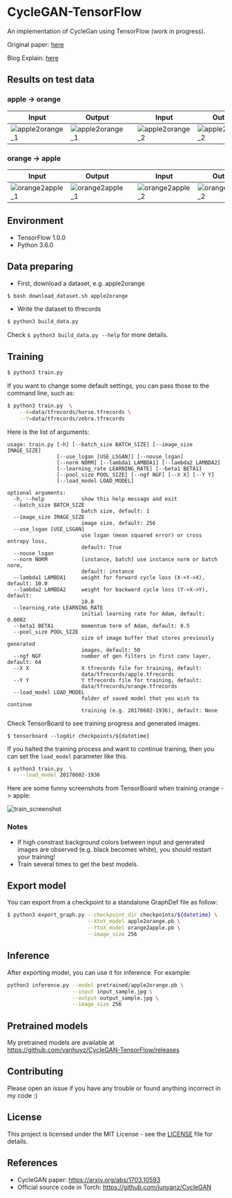 # CycleGAN-TensorFlow
An implementation of CycleGan using TensorFlow (work in progress).

Original paper: [here](https://arxiv.org/pdf/1703.10593.pdf)

Blog Explain: [here](https://hardikbansal.github.io/CycleGANBlog/)

## Results on test data

### apple -> orange

| Input | Output | | Input | Output | | Input | Output |
|-------|--------|-|-------|--------|-|-------|--------|
|![apple2orange_1](samples/real_apple2orange_1.jpg) | ![apple2orange_1](samples/fake_apple2orange_1.jpg)| |![apple2orange_2](samples/real_apple2orange_2.jpg) | ![apple2orange_2](samples/fake_apple2orange_2.jpg)| |![apple2orange_3](samples/real_apple2orange_3.jpg) | ![apple2orange_3](samples/fake_apple2orange_3.jpg)|


### orange -> apple

| Input | Output | | Input | Output | | Input | Output |
|-------|--------|-|-------|--------|-|-------|--------|
|![orange2apple_1](samples/real_orange2apple_1.jpg) | ![orange2apple_1](samples/fake_orange2apple_1.jpg)| |![orange2apple_2](samples/real_orange2apple_2.jpg) | ![orange2apple_2](samples/fake_orange2apple_2.jpg)| |![orange2apple_3](samples/real_orange2apple_3.jpg) | ![orange2apple_3](samples/fake_orange2apple_3.jpg)|

## Environment

* TensorFlow 1.0.0
* Python 3.6.0

## Data preparing

* First, download a dataset, e.g. apple2orange

```bash
$ bash download_dataset.sh apple2orange
```

* Write the dataset to tfrecords

```bash
$ python3 build_data.py
```

Check `$ python3 build_data.py --help` for more details.

## Training

```bash
$ python3 train.py
```

If you want to change some default settings, you can pass those to the command line, such as:

```bash
$ python3 train.py  \
    --X=data/tfrecords/horse.tfrecords \
    --Y=data/tfrecords/zebra.tfrecords
```

Here is the list of arguments:
```
usage: train.py [-h] [--batch_size BATCH_SIZE] [--image_size IMAGE_SIZE]
                [--use_lsgan [USE_LSGAN]] [--nouse_lsgan]
                [--norm NORM] [--lambda1 LAMBDA1] [--lambda2 LAMBDA2]
                [--learning_rate LEARNING_RATE] [--beta1 BETA1]
                [--pool_size POOL_SIZE] [--ngf NGF] [--X X] [--Y Y]
                [--load_model LOAD_MODEL]

optional arguments:
  -h, --help            show this help message and exit
  --batch_size BATCH_SIZE
                        batch size, default: 1
  --image_size IMAGE_SIZE
                        image size, default: 256
  --use_lsgan [USE_LSGAN]
                        use lsgan (mean squared error) or cross entropy loss,
                        default: True
  --nouse_lsgan
  --norm NORM           [instance, batch] use instance norm or batch norm,
                        default: instance
  --lambda1 LAMBDA1     weight for forward cycle loss (X->Y->X), default: 10.0
  --lambda2 LAMBDA2     weight for backward cycle loss (Y->X->Y), default:
                        10.0
  --learning_rate LEARNING_RATE
                        initial learning rate for Adam, default: 0.0002
  --beta1 BETA1         momentum term of Adam, default: 0.5
  --pool_size POOL_SIZE
                        size of image buffer that stores previously generated
                        images, default: 50
  --ngf NGF             number of gen filters in first conv layer, default: 64
  --X X                 X tfrecords file for training, default:
                        data/tfrecords/apple.tfrecords
  --Y Y                 Y tfrecords file for training, default:
                        data/tfrecords/orange.tfrecords
  --load_model LOAD_MODEL
                        folder of saved model that you wish to continue
                        training (e.g. 20170602-1936), default: None
```

Check TensorBoard to see training progress and generated images.

```
$ tensorboard --logdir checkpoints/${datetime}
```

If you halted the training process and want to continue training, then you can set the `load_model` parameter like this.

```bash
$ python3 train.py  \
    --load_model 20170602-1936
```

Here are some funny screenshots from TensorBoard when training orange -> apple:

![train_screenshot](samples/train_screenshot.png)


### Notes
* If high constrast background colors between input and generated images are observed (e.g. black becomes white), you should restart your training!
* Train several times to get the best models.

## Export model
You can export from a checkpoint to a standalone GraphDef file as follow:

```bash
$ python3 export_graph.py --checkpoint_dir checkpoints/${datetime} \
                          --XtoY_model apple2orange.pb \
                          --YtoX_model orange2apple.pb \
                          --image_size 256
```


## Inference
After exporting model, you can use it for inference. For example:

```bash
python3 inference.py --model pretrained/apple2orange.pb \
                     --input input_sample.jpg \
                     --output output_sample.jpg \
                     --image_size 256
```

## Pretrained models
My pretrained models are available at https://github.com/vanhuyz/CycleGAN-TensorFlow/releases

## Contributing
Please open an issue if you have any trouble or found anything incorrect in my code :)

## License
This project is licensed under the MIT License - see the [LICENSE](LICENSE) file for details.

## References

* CycleGAN paper: https://arxiv.org/abs/1703.10593
* Official source code in Torch: https://github.com/junyanz/CycleGAN
